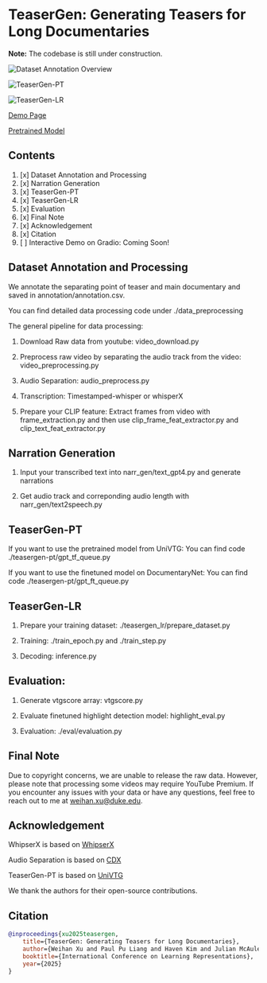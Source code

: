 # TeaserGen: Generating Teasers for Long Documentaries

**Note:** The codebase is still under construction. 

![Dataset Annotation Overview](./TeaserGen_Official/pictures/Dataset_annotate.png)

![TeaserGen-PT](./TeaserGen_Official/pictures/TeaserGen-PT.png)

![TeaserGen-LR](./TeaserGen_Official/pictures/TeaserGen-LR.png)


[Demo Page](https://wx83.github.io/TeaserGen_Official/)

[Pretrained Model](https://drive.google.com/drive/folders/1A35frASy1fkLKzfEpPs2unBEYg1fpR6R?dmr=1&ec=wgc-drive-globalnav-goto)

## Contents

1. [x] Dataset Annotation and Processing
2. [x] Narration Generation
2. [x] TeaserGen-PT 
3. [x] TeaserGen-LR 
4. [x] Evaluation
5. [x] Final Note
6. [x] Acknowledgement
7. [x] Citation
8. [ ] Interactive Demo on Gradio: Coming Soon!

## Dataset Annotation and Processing
We annotate the separating point of teaser and main documentary and saved in annotation/annotation.csv.

You can find detailed data processing code under ./data_preprocessing

The general pipeline for data processing:

1) Download Raw data from youtube: video_download.py

2) Preprocess raw video by separating the audio track from the video: video_preprocessing.py

3) Audio Separation: audio_preprocess.py

4) Transcription: Timestamped-whisper or whisperX

5) Prepare your CLIP feature: Extract frames from video with frame_extraction.py and then use clip_frame_feat_extractor.py and clip_text_feat_extractor.py

## Narration Generation
1) Input your transcribed text into narr_gen/text_gpt4.py and generate narrations

2) Get audio track and correponding audio length with narr_gen/text2speech.py

## TeaserGen-PT 
If you want to use the pretrained model from UniVTG: You can find code ./teasergen-pt/gpt_tf_queue.py 

If you want to use the finetuned model on DocumentaryNet: You can find code ./teasergen-pt/gpt_ft_queue.py 

## TeaserGen-LR 
1) Prepare your training dataset: ./teasergen_lr/prepare_dataset.py

2) Training: ./train_epoch.py and ./train_step.py

3) Decoding: inference.py


## Evaluation:
1) Generate vtgscore array: vtgscore.py

2) Evaluate finetuned highlight detection model: highlight_eval.py

3) Evaluation: ./eval/evaluation.py

## Final Note

Due to copyright concerns, we are unable to release the raw data. However, please note that processing some videos may require YouTube Premium. If you encounter any issues with your data or have any questions, feel free to reach out to me at weihan.xu@duke.edu. 

## Acknowledgement
WhipserX is based on [WhipserX](https://github.com/m-bain/whisperX)

Audio Separation is based on [CDX](https://gitlab.aicrowd.com/yoyololicon/cdx-submissions)

TeaserGen-PT is based on [UniVTG](https://github.com/showlab/UniVTG/)

We thank the authors for their open-source contributions.

## Citation

```bibtex
@inproceedings{xu2025teasergen,
    title={TeaserGen: Generating Teasers for Long Documentaries},
    author={Weihan Xu and Paul Pu Liang and Haven Kim and Julian McAuley and Taylor Berg-Kirkpatrick and Hao-Wen Dong},
    booktitle={International Conference on Learning Representations},
    year={2025}
}


